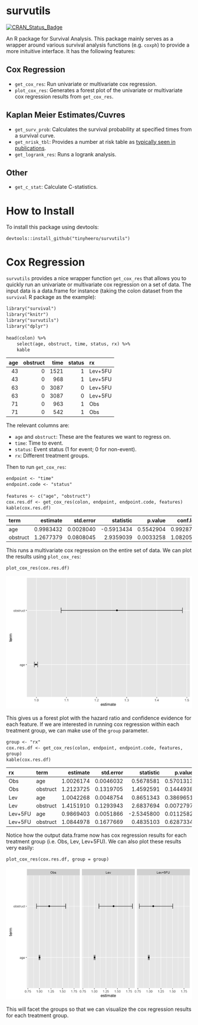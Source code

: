 <!-- README.md is generated from README.Rmd. Please edit that file -->



survutils
=========

[![CRAN\_Status\_Badge](http://www.r-pkg.org/badges/version/survutils)](http://cran.r-project.org/package=survutils)

An R package for Survival Analysis. This package mainly serves as a wrapper around various survival analysis functions (e.g. `coxph`) to provide a more inituitive interface. It has the following features:

Cox Regression
--------------

-   `get_cox_res`: Run univariate or multivariate cox regression.
-   `plot_cox_res`: Generates a forest plot of the univariate or multivariate cox regression results from `get_cox_res`.

Kaplan Meier Estimates/Cuvres
-----------------------------

-   `get_surv_prob`: Calculates the survival probability at specified times from a survival curve.
-   `get_nrisk_tbl`: Provides a number at risk table as [typically seen in publications](https://mcfromnz.wordpress.com/2011/11/06/kaplan-meier-survival-plot-with-at-risk-table/).
-   `get_logrank_res`: Runs a logrank analysis.

Other
-----

-   `get_c_stat`: Calculate C-statistics.

How to Install
==============

To install this package using devtools:

``` {.r}
devtools::install_github("tinyheero/survutils")
```

Cox Regression
==============

`survutils` provides a nice wrapper function `get_cox_res` that allows you to quickly run an univariate or multivariate cox regression on a set of data. The input data is a data.frame for instance (taking the colon dataset from the `survival` R package as the example):

``` {.r}
library("survival")
library("knitr")
library("survutils")
library("dplyr")

head(colon) %>%
    select(age, obstruct, time, status, rx) %>%
    kable
```

|age|obstruct|time|status|rx|
|--:|-------:|---:|-----:|:--|
|43|0|1521|1|Lev+5FU|
|43|0|968|1|Lev+5FU|
|63|0|3087|0|Lev+5FU|
|63|0|3087|0|Lev+5FU|
|71|0|963|1|Obs|
|71|0|542|1|Obs|

The relevant columns are:

-   `age` and `obstruct`: These are the features we want to regress on.
-   `time`: Time to event.
-   `status`: Event status (1 for event; 0 for non-event).
-   `rx`: Different treatment groups.

Then to run `get_cox_res`:

``` {.r}
endpoint <- "time"
endpoint.code <- "status"
 
features <- c("age", "obstruct")
cox.res.df <- get_cox_res(colon, endpoint, endpoint.code, features)
kable(cox.res.df)
```

|term|estimate|std.error|statistic|p.value|conf.low|conf.high|
|:---|-------:|--------:|--------:|------:|-------:|--------:|
|age|0.9983432|0.0028040|-0.5913434|0.5542904|0.9928717|1.003845|
|obstruct|1.2677379|0.0808045|2.9359039|0.0033258|1.0820531|1.485287|

This runs a multivariate cox regression on the entire set of data. We can plot the results using `plot_cox_res`:

``` {.r}
plot_cox_res(cox.res.df)
```

![](README-images/get_cox_res_example-1.png)<!-- -->

This gives us a forest plot with the hazard ratio and confidence evidence for each feature. If we are interested in running cox regression within each treatment group, we can make use of the `group` parameter.

``` {.r}
group <- "rx"
cox.res.df <- get_cox_res(colon, endpoint, endpoint.code, features, group)
kable(cox.res.df)
```

|rx|term|estimate|std.error|statistic|p.value|conf.low|conf.high|
|:--|:---|-------:|--------:|--------:|------:|-------:|--------:|
|Obs|age|1.0026174|0.0046032|0.5678581|0.5701313|0.9936124|1.0117040|
|Obs|obstruct|1.2123725|0.1319705|1.4592591|0.1444938|0.9360576|1.5702528|
|Lev|age|1.0042268|0.0048754|0.8651343|0.3869651|0.9946764|1.0138689|
|Lev|obstruct|1.4151910|0.1293943|2.6837694|0.0072797|1.0981822|1.8237097|
|Lev+5FU|age|0.9869403|0.0051866|-2.5345800|0.0112582|0.9769584|0.9970242|
|Lev+5FU|obstruct|1.0844978|0.1677669|0.4835103|0.6287334|0.7805940|1.5067186|

Notice how the output data.frame now has cox regression results for each treatment group (i.e. Obs, Lev, Lev+5FU). We can also plot these results very easily:

``` {.r}
plot_cox_res(cox.res.df, group = group)
```

![](README-images/get_cox_res_group_example-1.png)<!-- -->

This will facet the groups so that we can visualize the cox regression results for each treatment group.
